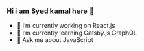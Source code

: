 ### Hi i am Syed kamal here 👋

- 🔭 I’m currently working on React.js
- 🌱 I’m currently learning Gatsby.js GraphQL 
- 💬 Ask me about JavaScript
